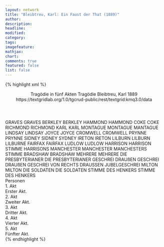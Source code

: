 ```yaml
---
layout: network
title: "Bleibtreu, Karl: Ein Faust der That (1889)"
author:
description:
headline:
modified:
category:
tags:
imagefeature: 
mathjax: 
chart: 
comments: true
featured: false
list: false
---
```

{% highlight xml %}
<?xml-model href="https://raw.githubusercontent.com/DLiNa/project/master/rules/lina.rnc"?><?xml-model href="https://raw.githubusercontent.com/DLiNa/project/master/rules/lina.sch"?>
<play xmlns="http://lina.digital">
  <header>
    <title>Ein Faust der That</title>
    <subtitle>Tragödie in fünf Akten</subtitle>
    <genretitle>Tragödie</genretitle>
    <author>Bleibtreu, Karl</author>
    <date type="print">1889</date>
    <date type="premiere"/>
    <date type="written"/>
    <source>https://textgridlab.org/1.0/tgcrud-public/rest/textgrid:kmq3.0/data</source>
  </header>
  <personae>
    <character>
      <name>GRAVES</name>
      <alias xml:id="graves">
        <name>GRAVES</name>
      </alias>
    </character>
    <character>
      <name>BERKLEY</name>
      <alias xml:id="berkley">
        <name>BERKLEY</name>
      </alias>
    </character>
    <character>
      <name>HAMMOND</name>
      <alias xml:id="hammond">
        <name>HAMMOND</name>
      </alias>
    </character>
    <character>
      <name>COKE</name>
      <alias xml:id="coke">
        <name>COKE</name>
      </alias>
    </character>
    <character>
      <name>RICHMOND</name>
      <alias xml:id="richmond">
        <name>RICHMOND</name>
      </alias>
    </character>
    <character>
      <name>KARL</name>
      <alias xml:id="karl">
        <name>KARL</name>
      </alias>
    </character>
    <character>
      <name>MONTAGUE</name>
      <alias xml:id="montague">
        <name>MONTAGUE</name>
      </alias>
      <alias xml:id="mantague">
        <name>MANTAGUE</name>
      </alias>
    </character>
    <character>
      <name>LINDSAY</name>
      <alias xml:id="lindsay">
        <name>LINDSAY</name>
      </alias>
    </character>
    <character>
      <name>JOYCE</name>
      <alias xml:id="joyce">
        <name>JOYCE</name>
      </alias>
    </character>
    <character>
      <name>CROMWELL</name>
      <alias xml:id="cromwell">
        <name>CROMWELL</name>
      </alias>
    </character>
    <character>
      <name>PRYNNE</name>
      <alias xml:id="prynne">
        <name>PRYNNE</name>
      </alias>
    </character>
    <character>
      <name>SIDNEY</name>
      <alias xml:id="sidney">
        <name>SIDNEY</name>
      </alias>
      <alias xml:id="sydney">
        <name>SYDNEY</name>
      </alias>
    </character>
    <character>
      <name>IRETON</name>
      <alias xml:id="ireton">
        <name>IRETON</name>
      </alias>
    </character>
    <character>
      <name>LILBURN</name>
      <alias xml:id="lilburn">
        <name>LILBURN</name>
      </alias>
      <alias xml:id="lilburne">
        <name>LILBURNE</name>
      </alias>
    </character>
    <character>
      <name>FAIRFAX</name>
      <alias xml:id="fairfax">
        <name>FAIRFAX</name>
      </alias>
    </character>
    <character>
      <name>LUDLOW</name>
      <alias xml:id="ludlow">
        <name>LUDLOW</name>
      </alias>
    </character>
    <character>
      <name>HARRISON</name>
      <alias xml:id="harrison">
        <name>HARRISON</name>
      </alias>
      <alias xml:id="stimme_harrisons">
        <name>STIMME HARRISONS</name>
      </alias>
    </character>
    <character>
      <name>MANCHESTER</name>
      <alias xml:id="manchester">
        <name>MANCHESTER</name>
      </alias>
      <alias xml:id="manchesters_stimme">
        <name>MANCHESTERS STIMME</name>
      </alias>
    </character>
    <character>
      <name>BRADSHAW</name>
      <alias xml:id="bradshaw">
        <name>BRADSHAW</name>
      </alias>
    </character>
    <character>
      <name>MEHRERE</name>
      <alias xml:id="mehrere">
        <name>MEHRERE</name>
      </alias>
    </character>
    <character>
      <name>DIE PRESBYTERIANER</name>
      <alias xml:id="die_presbyterianer">
        <name>DIE PRESBYTERIANER</name>
      </alias>
    </character>
    <character>
      <name>GESCHREI DRAUßEN</name>
      <alias xml:id="geschrei_draußen">
        <name>GESCHREI DRAUßEN</name>
      </alias>
      <alias xml:id="geschrei_von_rechts">
        <name>GESCHREI VON RECHTS</name>
      </alias>
      <alias xml:id="draussen_jubelgeschrei">
        <name>DRAUSSEN JUBELGESCHREI</name>
      </alias>
    </character>
    <character>
      <name>MILTON</name>
      <alias xml:id="milton">
        <name>MILTON</name>
      </alias>
    </character>
    <character>
      <name>DIE SOLDATEN</name>
      <alias xml:id="die_soldaten">
        <name>DIE SOLDATEN</name>
      </alias>
    </character>
    <character>
      <name>STIMME DES HENKERS</name>
      <alias xml:id="stimme_des_henkers">
        <name>STIMME DES HENKERS</name>
      </alias>
    </character>
  </personae>
  <text>
    <div>
      <head>Personen</head>
    </div>
    <div>
      <head>1. Akt</head>
      <div>
        <head>Erster Akt.</head>
        <sp who="#graves">
          <amount n="45" unit="speech_acts"/>
          <amount n="976" unit="words"/>
          <amount n="23" unit="lines"/>
          <amount n="5477" unit="chars"/>
        </sp>
        <sp who="#berkley">
          <amount n="43" unit="speech_acts"/>
          <amount n="825" unit="words"/>
          <amount n="26" unit="lines"/>
          <amount n="4858" unit="chars"/>
        </sp>
        <sp who="#hammond">
          <amount n="9" unit="speech_acts"/>
          <amount n="117" unit="words"/>
          <amount n="7" unit="lines"/>
          <amount n="657" unit="chars"/>
        </sp>
        <sp who="#coke">
          <amount n="30" unit="speech_acts"/>
          <amount n="784" unit="words"/>
          <amount n="14" unit="lines"/>
          <amount n="4680" unit="chars"/>
        </sp>
        <sp who="#richmond">
          <amount n="16" unit="speech_acts"/>
          <amount n="196" unit="words"/>
          <amount n="13" unit="lines"/>
          <amount n="1088" unit="chars"/>
        </sp>
        <sp who="#karl">
          <amount n="36" unit="speech_acts"/>
          <amount n="1450" unit="words"/>
          <amount n="13" unit="lines"/>
          <amount n="8593" unit="chars"/>
        </sp>
        <sp who="#montague">
          <amount n="20" unit="speech_acts"/>
          <amount n="311" unit="words"/>
          <amount n="15" unit="lines"/>
          <amount n="1814" unit="chars"/>
        </sp>
        <sp who="#lindsay">
          <amount n="12" unit="speech_acts"/>
          <amount n="144" unit="words"/>
          <amount n="10" unit="lines"/>
          <amount n="845" unit="chars"/>
        </sp>
        <sp who="#richmond #lindsay">
          <amount n="1" unit="speech_acts"/>
          <amount n="6" unit="words"/>
          <amount n="1" unit="lines"/>
          <amount n="28" unit="chars"/>
        </sp>
        <sp who="#joyce">
          <amount n="45" unit="speech_acts"/>
          <amount n="797" unit="words"/>
          <amount n="27" unit="lines"/>
          <amount n="4475" unit="chars"/>
        </sp>
        <sp who="#montague #coke">
          <amount n="1" unit="speech_acts"/>
          <amount n="9" unit="words"/>
          <amount n="1" unit="lines"/>
          <amount n="42" unit="chars"/>
        </sp>
      </div>
    </div>
    <div>
      <head>2. Akt</head>
      <div>
        <head>Zweiter Akt.</head>
        <sp who="#cromwell">
          <amount n="116" unit="speech_acts"/>
          <amount n="3976" unit="words"/>
          <amount n="30" unit="lines"/>
          <amount n="22901" unit="chars"/>
        </sp>
        <sp who="#prynne">
          <amount n="10" unit="speech_acts"/>
          <amount n="130" unit="words"/>
          <amount n="7" unit="lines"/>
          <amount n="805" unit="chars"/>
        </sp>
        <sp who="#sidney">
          <amount n="13" unit="speech_acts"/>
          <amount n="196" unit="words"/>
          <amount n="7" unit="lines"/>
          <amount n="1133" unit="chars"/>
        </sp>
        <sp who="#ireton">
          <amount n="35" unit="speech_acts"/>
          <amount n="491" unit="words"/>
          <amount n="28" unit="lines"/>
          <amount n="2719" unit="chars"/>
        </sp>
        <sp who="#lilburn">
          <amount n="13" unit="speech_acts"/>
          <amount n="210" unit="words"/>
          <amount n="8" unit="lines"/>
          <amount n="1164" unit="chars"/>
        </sp>
        <sp who="#fairfax">
          <amount n="16" unit="speech_acts"/>
          <amount n="250" unit="words"/>
          <amount n="11" unit="lines"/>
          <amount n="1467" unit="chars"/>
        </sp>
        <sp who="#cromwell #prynne #sidney #ireton #lilburn #lilburn #joyce #ludlow #berkley #harrison #manchester">
          <amount n="1" unit="speech_acts"/>
          <amount n="2" unit="words"/>
          <amount n="1" unit="lines"/>
          <amount n="9" unit="chars"/>
        </sp>
        <sp who="#sydney">
          <amount n="1" unit="speech_acts"/>
          <amount n="6" unit="words"/>
          <amount n="1" unit="lines"/>
          <amount n="31" unit="chars"/>
        </sp>
        <sp who="#joyce">
          <amount n="5" unit="speech_acts"/>
          <amount n="137" unit="words"/>
          <amount n="1" unit="lines"/>
          <amount n="817" unit="chars"/>
        </sp>
        <sp who="#ludlow">
          <amount n="20" unit="speech_acts"/>
          <amount n="479" unit="words"/>
          <amount n="10" unit="lines"/>
          <amount n="2881" unit="chars"/>
        </sp>
        <sp who="#berkley">
          <amount n="27" unit="speech_acts"/>
          <amount n="382" unit="words"/>
          <amount n="19" unit="lines"/>
          <amount n="2256" unit="chars"/>
        </sp>
        <sp who="#harrison">
          <amount n="11" unit="speech_acts"/>
          <amount n="281" unit="words"/>
          <amount n="3" unit="lines"/>
          <amount n="1617" unit="chars"/>
        </sp>
        <sp who="#lilburne">
          <amount n="1" unit="speech_acts"/>
          <amount n="10" unit="words"/>
          <amount n="1" unit="lines"/>
          <amount n="51" unit="chars"/>
        </sp>
        <sp who="#manchesters_stimme">
          <amount n="2" unit="speech_acts"/>
          <amount n="25" unit="words"/>
          <amount n="2" unit="lines"/>
          <amount n="159" unit="chars"/>
        </sp>
        <sp who="#manchester">
          <amount n="8" unit="speech_acts"/>
          <amount n="245" unit="words"/>
          <amount n="5" unit="lines"/>
          <amount n="1435" unit="chars"/>
        </sp>
      </div>
    </div>
    <div>
      <head>3. Akt</head>
      <div>
        <head>Dritter Akt.</head>
        <sp who="#karl">
          <amount n="35" unit="speech_acts"/>
          <amount n="1232" unit="words"/>
          <amount n="6" unit="lines"/>
          <amount n="7423" unit="chars"/>
        </sp>
        <sp who="#graves">
          <amount n="8" unit="speech_acts"/>
          <amount n="200" unit="words"/>
          <amount n="3" unit="lines"/>
          <amount n="1122" unit="chars"/>
        </sp>
        <sp who="#berkley">
          <amount n="28" unit="speech_acts"/>
          <amount n="516" unit="words"/>
          <amount n="18" unit="lines"/>
          <amount n="3064" unit="chars"/>
        </sp>
        <sp who="#ireton">
          <amount n="38" unit="speech_acts"/>
          <amount n="1171" unit="words"/>
          <amount n="19" unit="lines"/>
          <amount n="7020" unit="chars"/>
        </sp>
        <sp who="#cromwell">
          <amount n="67" unit="speech_acts"/>
          <amount n="2998" unit="words"/>
          <amount n="19" unit="lines"/>
          <amount n="17310" unit="chars"/>
        </sp>
        <sp who="#manchester">
          <amount n="36" unit="speech_acts"/>
          <amount n="460" unit="words"/>
          <amount n="28" unit="lines"/>
          <amount n="2814" unit="chars"/>
        </sp>
        <sp who="#montague">
          <amount n="19" unit="speech_acts"/>
          <amount n="366" unit="words"/>
          <amount n="11" unit="lines"/>
          <amount n="2126" unit="chars"/>
        </sp>
        <sp who="#sidney">
          <amount n="26" unit="speech_acts"/>
          <amount n="572" unit="words"/>
          <amount n="12" unit="lines"/>
          <amount n="3474" unit="chars"/>
        </sp>
        <sp who="#montague #manchester">
          <amount n="1" unit="speech_acts"/>
          <amount n="3" unit="words"/>
          <amount n="1" unit="lines"/>
          <amount n="14" unit="chars"/>
        </sp>
        <sp who="#prynne">
          <amount n="16" unit="speech_acts"/>
          <amount n="556" unit="words"/>
          <amount n="7" unit="lines"/>
          <amount n="3222" unit="chars"/>
        </sp>
        <sp who="#coke">
          <amount n="16" unit="speech_acts"/>
          <amount n="413" unit="words"/>
          <amount n="10" unit="lines"/>
          <amount n="2519" unit="chars"/>
        </sp>
        <sp who="#sydney">
          <amount n="1" unit="speech_acts"/>
          <amount n="17" unit="words"/>
          <amount n="117" unit="chars"/>
        </sp>
        <sp who="#fairfax">
          <amount n="30" unit="speech_acts"/>
          <amount n="461" unit="words"/>
          <amount n="20" unit="lines"/>
          <amount n="2633" unit="chars"/>
        </sp>
        <sp who="#ludlow">
          <amount n="29" unit="speech_acts"/>
          <amount n="383" unit="words"/>
          <amount n="20" unit="lines"/>
          <amount n="2282" unit="chars"/>
        </sp>
        <sp who="#bradshaw">
          <amount n="11" unit="speech_acts"/>
          <amount n="128" unit="words"/>
          <amount n="9" unit="lines"/>
          <amount n="745" unit="chars"/>
        </sp>
        <sp who="#lilburn">
          <amount n="23" unit="speech_acts"/>
          <amount n="808" unit="words"/>
          <amount n="9" unit="lines"/>
          <amount n="4707" unit="chars"/>
        </sp>
        <sp who="#ludlow #bradshaw">
          <amount n="2" unit="speech_acts"/>
          <amount n="9" unit="words"/>
          <amount n="2" unit="lines"/>
          <amount n="29" unit="chars"/>
        </sp>
        <sp who="#harrison">
          <amount n="32" unit="speech_acts"/>
          <amount n="779" unit="words"/>
          <amount n="15" unit="lines"/>
          <amount n="4522" unit="chars"/>
        </sp>
        <sp who="#karl #graves #berkley #ireton #cromwell #manchester #montague #sidney #prynne #coke #fairfax #ludlow #bradshaw #lilburn #harrison #die_presbyterianer #joyce">
          <amount n="5" unit="speech_acts"/>
          <amount n="18" unit="words"/>
          <amount n="5" unit="lines"/>
          <amount n="103" unit="chars"/>
        </sp>
        <sp who="#mehrere">
          <amount n="1" unit="speech_acts"/>
          <amount n="3" unit="words"/>
          <amount n="1" unit="lines"/>
          <amount n="13" unit="chars"/>
        </sp>
        <sp who="#ireton #ludlow">
          <amount n="1" unit="speech_acts"/>
          <amount n="1" unit="words"/>
          <amount n="1" unit="lines"/>
          <amount n="4" unit="chars"/>
        </sp>
        <sp who="#die_presbyterianer">
          <amount n="1" unit="speech_acts"/>
          <amount n="8" unit="words"/>
          <amount n="1" unit="lines"/>
          <amount n="32" unit="chars"/>
        </sp>
        <sp who="#joyce">
          <amount n="5" unit="speech_acts"/>
          <amount n="67" unit="words"/>
          <amount n="3" unit="lines"/>
          <amount n="433" unit="chars"/>
        </sp>
        <sp who="#manchester #montague">
          <amount n="1" unit="speech_acts"/>
          <amount n="4" unit="words"/>
          <amount n="1" unit="lines"/>
          <amount n="24" unit="chars"/>
        </sp>
      </div>
    </div>
    <div>
      <head>4. Akt</head>
      <div>
        <head>Vierter Akt.</head>
        <sp who="#karl">
          <amount n="70" unit="speech_acts"/>
          <amount n="2245" unit="words"/>
          <amount n="29" unit="lines"/>
          <amount n="13135" unit="chars"/>
        </sp>
        <sp who="#montague">
          <amount n="11" unit="speech_acts"/>
          <amount n="210" unit="words"/>
          <amount n="4" unit="lines"/>
          <amount n="1231" unit="chars"/>
        </sp>
        <sp who="#sidney">
          <amount n="15" unit="speech_acts"/>
          <amount n="326" unit="words"/>
          <amount n="8" unit="lines"/>
          <amount n="1929" unit="chars"/>
        </sp>
        <sp who="#richmond">
          <amount n="22" unit="speech_acts"/>
          <amount n="323" unit="words"/>
          <amount n="18" unit="lines"/>
          <amount n="1847" unit="chars"/>
        </sp>
        <sp who="#hammond">
          <amount n="27" unit="speech_acts"/>
          <amount n="885" unit="words"/>
          <amount n="15" unit="lines"/>
          <amount n="5248" unit="chars"/>
        </sp>
        <sp who="#lindsay">
          <amount n="17" unit="speech_acts"/>
          <amount n="393" unit="words"/>
          <amount n="42" unit="lines"/>
          <amount n="2173" unit="chars"/>
        </sp>
        <sp who="#berkley">
          <amount n="19" unit="speech_acts"/>
          <amount n="333" unit="words"/>
          <amount n="13" unit="lines"/>
          <amount n="1855" unit="chars"/>
        </sp>
        <sp who="#stimme_harrisons">
          <amount n="3" unit="speech_acts"/>
          <amount n="24" unit="words"/>
          <amount n="3" unit="lines"/>
          <amount n="107" unit="chars"/>
        </sp>
        <sp who="#harrison">
          <amount n="11" unit="speech_acts"/>
          <amount n="224" unit="words"/>
          <amount n="6" unit="lines"/>
          <amount n="1233" unit="chars"/>
        </sp>
      </div>
    </div>
    <div>
      <head>5. Akt</head>
      <div>
        <head>Fünfter Akt.</head>
        <sp who="#sidney">
          <amount n="14" unit="speech_acts"/>
          <amount n="210" unit="words"/>
          <amount n="10" unit="lines"/>
          <amount n="1295" unit="chars"/>
        </sp>
        <sp who="#geschrei_von_rechts">
          <amount n="1" unit="speech_acts"/>
          <amount n="2" unit="words"/>
          <amount n="1" unit="lines"/>
          <amount n="27" unit="chars"/>
        </sp>
        <sp who="#montague">
          <amount n="17" unit="speech_acts"/>
          <amount n="300" unit="words"/>
          <amount n="12" unit="lines"/>
          <amount n="1775" unit="chars"/>
        </sp>
        <sp who="#manchester">
          <amount n="13" unit="speech_acts"/>
          <amount n="209" unit="words"/>
          <amount n="9" unit="lines"/>
          <amount n="1244" unit="chars"/>
        </sp>
        <sp who="#hammond">
          <amount n="3" unit="speech_acts"/>
          <amount n="26" unit="words"/>
          <amount n="3" unit="lines"/>
          <amount n="133" unit="chars"/>
        </sp>
        <sp who="#graves">
          <amount n="15" unit="speech_acts"/>
          <amount n="233" unit="words"/>
          <amount n="9" unit="lines"/>
          <amount n="1355" unit="chars"/>
        </sp>
        <sp who="#cromwell">
          <amount n="74" unit="speech_acts"/>
          <amount n="3607" unit="words"/>
          <amount n="21" unit="lines"/>
          <amount n="20823" unit="chars"/>
        </sp>
        <sp who="#bradshaw">
          <amount n="9" unit="speech_acts"/>
          <amount n="169" unit="words"/>
          <amount n="4" unit="lines"/>
          <amount n="1016" unit="chars"/>
        </sp>
        <sp who="#ireton">
          <amount n="13" unit="speech_acts"/>
          <amount n="325" unit="words"/>
          <amount n="10" unit="lines"/>
          <amount n="1907" unit="chars"/>
        </sp>
        <sp who="#harrison">
          <amount n="32" unit="speech_acts"/>
          <amount n="1186" unit="words"/>
          <amount n="6" unit="lines"/>
          <amount n="6823" unit="chars"/>
        </sp>
        <sp who="#coke">
          <amount n="6" unit="speech_acts"/>
          <amount n="81" unit="words"/>
          <amount n="5" unit="lines"/>
          <amount n="488" unit="chars"/>
        </sp>
        <sp who="#ludlow">
          <amount n="7" unit="speech_acts"/>
          <amount n="222" unit="words"/>
          <amount n="3" unit="lines"/>
          <amount n="1281" unit="chars"/>
        </sp>
        <sp who="#joyce">
          <amount n="12" unit="speech_acts"/>
          <amount n="187" unit="words"/>
          <amount n="8" unit="lines"/>
          <amount n="1039" unit="chars"/>
        </sp>
        <sp who="#mantague">
          <amount n="1" unit="speech_acts"/>
          <amount n="5" unit="words"/>
          <amount n="1" unit="lines"/>
          <amount n="29" unit="chars"/>
        </sp>
        <sp who="#geschrei_draußen">
          <amount n="1" unit="speech_acts"/>
          <amount n="2" unit="words"/>
          <amount n="1" unit="lines"/>
          <amount n="27" unit="chars"/>
        </sp>
        <sp who="#graves #hammond">
          <amount n="1" unit="speech_acts"/>
          <amount n="3" unit="words"/>
          <amount n="1" unit="lines"/>
          <amount n="19" unit="chars"/>
        </sp>
        <sp who="#milton">
          <amount n="9" unit="speech_acts"/>
          <amount n="449" unit="words"/>
          <amount n="2630" unit="chars"/>
        </sp>
        <sp who="#die_soldaten">
          <amount n="1" unit="speech_acts"/>
          <amount n="3" unit="words"/>
          <amount n="1" unit="lines"/>
          <amount n="42" unit="chars"/>
        </sp>
        <sp who="#karl">
          <amount n="5" unit="speech_acts"/>
          <amount n="427" unit="words"/>
          <amount n="2396" unit="chars"/>
        </sp>
        <sp who="#stimme_des_henkers">
          <amount n="1" unit="speech_acts"/>
          <amount n="7" unit="words"/>
          <amount n="1" unit="lines"/>
          <amount n="35" unit="chars"/>
        </sp>
        <sp who="#draussen_jubelgeschrei">
          <amount n="1" unit="speech_acts"/>
          <amount n="14" unit="words"/>
          <amount n="1" unit="lines"/>
          <amount n="80" unit="chars"/>
        </sp>
      </div>
    </div>
  </text>
</play>
{% endhighlight %}